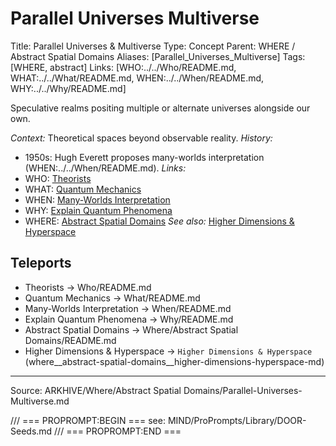 # Parallel Universes Multiverse

Title: Parallel Universes & Multiverse
Type: Concept
Parent: WHERE / Abstract Spatial Domains
Aliases: [Parallel_Universes_Multiverse]
Tags: [WHERE, abstract]
Links: [WHO:../../Who/README.md, WHAT:../../What/README.md, WHEN:../../When/README.md, WHY:../../Why/README.md]

Speculative realms positing multiple or alternate universes alongside our own.

_Context:_ Theoretical spaces beyond observable reality.
_History:_
- 1950s: Hugh Everett proposes many-worlds interpretation (WHEN:../../When/README.md).
_Links:_
- WHO: [Theorists](../../Who/README.md)
- WHAT: [Quantum Mechanics](../../What/README.md)
- WHEN: [Many-Worlds Interpretation](../../When/README.md)
- WHY: [Explain Quantum Phenomena](../../Why/README.md)
- WHERE: [Abstract Spatial Domains](README.md)
_See also:_ [Higher Dimensions & Hyperspace](Higher-Dimensions-&-Hyperspace.md)

## Teleports
- Theorists → Who/README.md
- Quantum Mechanics → What/README.md
- Many-Worlds Interpretation → When/README.md
- Explain Quantum Phenomena → Why/README.md
- Abstract Spatial Domains → Where/Abstract Spatial Domains/README.md
- Higher Dimensions & Hyperspace → `Higher Dimensions & Hyperspace` (where__abstract-spatial-domains__higher-dimensions-hyperspace-md)

---
Source: ARKHIVE/Where/Abstract Spatial Domains/Parallel-Universes-Multiverse.md

/// === PROPROMPT:BEGIN ===
see: MIND/ProPrompts/Library/DOOR-Seeds.md
/// === PROPROMPT:END ===
